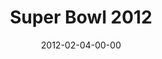 ---
layout: message
category: message
series: "10th Annual Super Bowl of Preaching"
title: "Super Bowl 2012"
date: 2012-02-04-00-00
message_id: 712
audio-description: "Brian Tome and Chuck Mingo face off in the annual smackdown of preaching."
audio: "rtmp://video.crossroads.net/2012superbowl.mp3"
audio-title: "10th Annual Super Bowl of Preaching"
audio-duration: ":"
---
